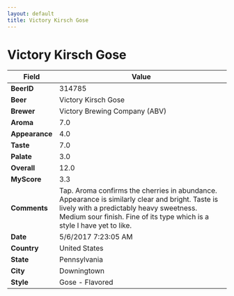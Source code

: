 ```yaml
---
layout: default
title: Victory Kirsch Gose
---
```


# Victory Kirsch Gose

| Field         | Value     |
|---------------|-----------|
| **BeerID** | 314785 |
| **Beer** | Victory Kirsch Gose |
| **Brewer** | Victory Brewing Company (ABV) |
| **Aroma** | 7.0 |
| **Appearance** | 4.0 |
| **Taste** | 7.0 |
| **Palate** | 3.0 |
| **Overall** | 12.0 |
| **MyScore** | 3.3 |
| **Comments** | Tap. Aroma confirms the cherries in abundance. Appearance is similarly clear and bright. Taste is lively with a predictably heavy sweetness. Medium sour finish. Fine of its type which is a style I have yet to like. |
| **Date** | 5/6/2017 7:23:05 AM |
| **Country** | United States |
| **State** | Pennsylvania |
| **City** | Downingtown |
| **Style** | Gose - Flavored |
